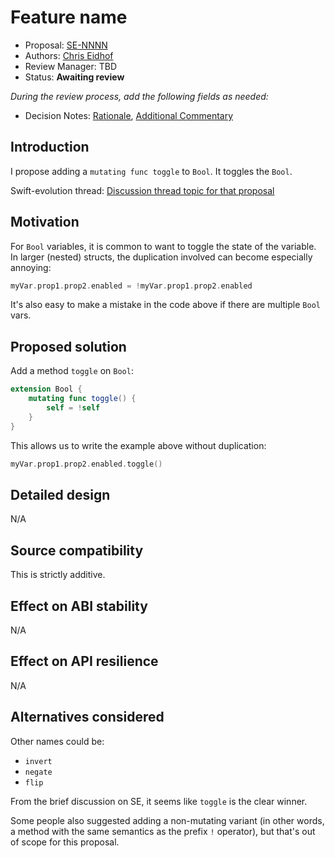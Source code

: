 # Feature name

* Proposal: [SE-NNNN](NNNN-filename.md)
* Authors: [Chris Eidhof](http://chris.eidhof.nl)
* Review Manager: TBD
* Status: **Awaiting review**

*During the review process, add the following fields as needed:*

* Decision Notes: [Rationale](https://lists.swift.org/pipermail/swift-evolution/), [Additional Commentary](https://lists.swift.org/pipermail/swift-evolution/)

## Introduction

I propose adding a `mutating func toggle` to `Bool`. It toggles the `Bool`.

Swift-evolution thread: [Discussion thread topic for that proposal](https://lists.swift.org/pipermail/swift-evolution/Week-of-Mon-20180108/042767.html)

## Motivation

For `Bool` variables, it is common to want to toggle the state of the variable. In larger (nested) structs, the duplication involved can become especially annoying:

```swift
myVar.prop1.prop2.enabled = !myVar.prop1.prop2.enabled
```

It's also easy to make a mistake in the code above if there are multiple `Bool` vars.

## Proposed solution

Add a method `toggle` on `Bool`:

```swift
extension Bool {
    mutating func toggle() {
        self = !self
    }
}
```

This allows us to write the example above without duplication:

```swift
myVar.prop1.prop2.enabled.toggle()
```

## Detailed design

N/A

## Source compatibility

This is strictly additive.

## Effect on ABI stability

N/A

## Effect on API resilience

N/A

## Alternatives considered

Other names could be:

- `invert`
- `negate`
- `flip`

From the brief discussion on SE, it seems like `toggle` is the clear winner.

Some people also suggested adding a non-mutating variant (in other words, a method with the same semantics as the prefix `!` operator), but that's out of scope for this proposal.
